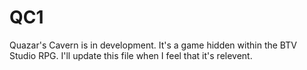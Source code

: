 # QC1
Quazar's Cavern is in development. It's a game hidden within the BTV Studio RPG. 
I'll update this file when I feel that it's relevent.
